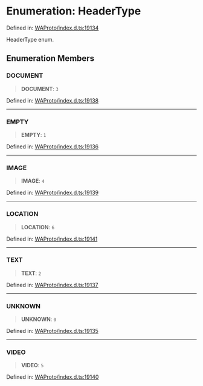 # Enumeration: HeaderType

Defined in: [WAProto/index.d.ts:19134](https://github.com/Fokusdotid/Baileys/blob/86ad0f8078178c8586062ad3364a59e068f4b3b2/WAProto/index.d.ts#L19134)

HeaderType enum.

## Enumeration Members

### DOCUMENT

> **DOCUMENT**: `3`

Defined in: [WAProto/index.d.ts:19138](https://github.com/Fokusdotid/Baileys/blob/86ad0f8078178c8586062ad3364a59e068f4b3b2/WAProto/index.d.ts#L19138)

***

### EMPTY

> **EMPTY**: `1`

Defined in: [WAProto/index.d.ts:19136](https://github.com/Fokusdotid/Baileys/blob/86ad0f8078178c8586062ad3364a59e068f4b3b2/WAProto/index.d.ts#L19136)

***

### IMAGE

> **IMAGE**: `4`

Defined in: [WAProto/index.d.ts:19139](https://github.com/Fokusdotid/Baileys/blob/86ad0f8078178c8586062ad3364a59e068f4b3b2/WAProto/index.d.ts#L19139)

***

### LOCATION

> **LOCATION**: `6`

Defined in: [WAProto/index.d.ts:19141](https://github.com/Fokusdotid/Baileys/blob/86ad0f8078178c8586062ad3364a59e068f4b3b2/WAProto/index.d.ts#L19141)

***

### TEXT

> **TEXT**: `2`

Defined in: [WAProto/index.d.ts:19137](https://github.com/Fokusdotid/Baileys/blob/86ad0f8078178c8586062ad3364a59e068f4b3b2/WAProto/index.d.ts#L19137)

***

### UNKNOWN

> **UNKNOWN**: `0`

Defined in: [WAProto/index.d.ts:19135](https://github.com/Fokusdotid/Baileys/blob/86ad0f8078178c8586062ad3364a59e068f4b3b2/WAProto/index.d.ts#L19135)

***

### VIDEO

> **VIDEO**: `5`

Defined in: [WAProto/index.d.ts:19140](https://github.com/Fokusdotid/Baileys/blob/86ad0f8078178c8586062ad3364a59e068f4b3b2/WAProto/index.d.ts#L19140)
